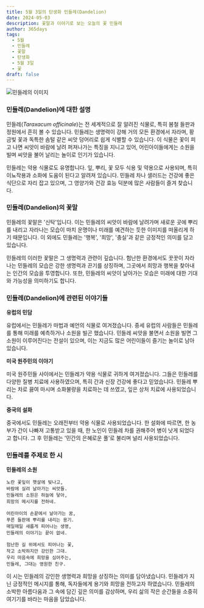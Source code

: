 ```yaml
---
title: 5월 3일의 탄생화 민들레(Dandelion)
date: 2024-05-03
description: 꽃말과 이야기로 보는 오늘의 꽃 민들레
author: 365days
tags:
  - 5월
  - 민들레
  - 꽃말
  - 탄생화
  - 5월 3일
  - 꽃
draft: false
---
```


![민들레의 이미지](https://cdn.pixabay.com/photo/2023/05/22/14/49/dandelion-8010882_1280.jpg#center)


### 민들레(Dandelion)에 대한 설명

민들레(*Taraxacum officinale*)는 전 세계적으로 잘 알려진 식물로, 특히 봄철 들판과 정원에서 흔히 볼 수 있습니다. 민들레는 생명력이 강해 거의 모든 환경에서 자라며, 황금빛 꽃과 독특한 솜털 같은 씨앗 덩어리로 쉽게 식별할 수 있습니다. 이 식물은 꽃이 피고 나면 씨앗이 바람에 날려 퍼져나가는 특징을 지니고 있어, 어린아이들에게는 소원을 빌며 씨앗을 불어 날리는 놀이로 인기가 있습니다.

민들레는 약용 식물로도 유명합니다. 잎, 뿌리, 꽃 모두 식용 및 약용으로 사용되며, 특히 이뇨작용과 소화에 도움이 된다고 알려져 있습니다. 민들레 차나 샐러드는 건강에 좋은 식단으로 자리 잡고 있으며, 그 영양가와 건강 효능 덕분에 많은 사람들이 즐겨 찾습니다.

### 민들레(Dandelion)의 꽃말

민들레의 꽃말은 '신탁'입니다. 이는 민들레의 씨앗이 바람에 날려가며 새로운 곳에 뿌리를 내리고 자라나는 모습이 마치 운명이나 미래를 예견하는 듯한 이미지를 떠올리게 하기 때문입니다. 이 외에도 민들레는 '행복', '희망', '충실'과 같은 긍정적인 의미를 담고 있습니다.

민들레의 이러한 꽃말은 그 생명력과 관련이 깊습니다. 험난한 환경에서도 꿋꿋이 자라나는 민들레의 모습은 강한 생명력과 끈기를 상징하며, 그곳에서 희망과 행복을 찾아내는 인간의 모습을 투영합니다. 또한, 민들레의 씨앗이 날아가는 모습은 미래에 대한 기대와 가능성을 의미하기도 합니다.

### 민들레(Dandelion)에 관련된 이야기들

**유럽의 민담**

유럽에서는 민들레가 마법과 예언의 식물로 여겨졌습니다. 중세 유럽의 사람들은 민들레를 통해 미래를 예측하거나 소원을 빌곤 했습니다. 민들레 씨앗을 불면서 소원을 빌면 그 소원이 이루어진다는 전설이 있으며, 이는 지금도 많은 어린이들이 즐기는 놀이로 남아 있습니다.

**미국 원주민의 이야기**

미국 원주민들 사이에서는 민들레가 약용 식물로 귀하게 여겨졌습니다. 그들은 민들레를 다양한 질병 치료에 사용하였으며, 특히 간과 신장 건강에 좋다고 믿었습니다. 민들레 뿌리는 차로 끓여 마시며 소화불량을 치료하는 데 쓰였고, 잎은 상처 치료에 사용되었습니다.

**중국의 설화**

중국에서도 민들레는 오래전부터 약용 식물로 사용되었습니다. 한 설화에 따르면, 한 농부가 간이 나빠져 고통받고 있을 때, 한 노인이 민들레 차를 권해주어 병이 낫게 되었다고 합니다. 그 후 민들레는 '민간의 은혜로운 풀'로 불리며 널리 사용되었습니다.

### 민들레를 주제로 한 시

**민들레의 소원**

```
노란 꽃잎이 햇살에 빛나고,  
바람에 실려 날아가는 씨앗들.  
민들레의 소원은 하늘에 닿아,  
희망의 메시지를 전하네.

어린아이의 손끝에서 날아가는 꿈,  
푸른 들판에 뿌리를 내리는 용기.  
매일매일 새롭게 피어나는 생명,  
민들레의 이야기는 끝이 없네.

험난한 길 위에서도 피어나는 꽃,  
작고 소박하지만 강인한 그대.  
우리 마음속에 희망을 심어주는,  
민들레, 그대는 영원한 친구.
```

이 시는 민들레의 강인한 생명력과 희망을 상징하는 의미를 담아냈습니다. 민들레가 지닌 긍정적인 메시지를 통해, 독자들에게 용기와 희망을 전하고자 하였습니다. 민들레의 소박한 아름다움과 그 속에 담긴 깊은 의미를 감상하며, 우리 삶의 작은 순간들을 소중히 여기기를 바라는 마음을 담았습니다.